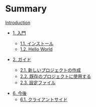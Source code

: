 # Summary

[Introduction](README.md)

* [1. 入門](getting-started/README.md)
  * [1.1. インストール](getting-started/installation.md)
  * [1.2. Hello World](getting-started/hello-world.md)
  <!-- * [1.3. なぜ poac を開発したのか](getting-started/why-poac-exists.md) -->

* [2. ガイド](guide/README.md)
  * [2.1. 新しいプロジェクトの作成](guide/creating-a-new-project.md)
  * [2.2. 既存のプロジェクトに使用する](guide/introduce-to-existing-projects.md)
  * [2.3. 設定ファイル](guide/setting-file.md)

<!-- * [3. リファレンス](reference/README.md)
  * [3.1. Specifying Dependencies](reference/specifying-dependencies.md)
  * [3.2. Build Project](reference/build-cpp-project.md)
  * [3.3. 分割コンパイル](reference/separate-compilation.md)
  * [3.4. プロジェクトをリンクする](reference/link-projects.md)

* [4. アーキテクチャ](architecture/README.md)
  * 4.2. Dependency Management
  * 4.3. About the poac.lock file
  * 4.4. Why I Built poac
  * 4.5. Why I Named poac
  * [4.6. コマンドの仕様](architecture/command-specification.md)
  * [4.7. conan との違い](architecture/differences-to-conan.md)

* [5. 貢献](contribution/README.md)
  * [5.1. パッケージ開発者として貢献する](contribution/contribute-as-publisher.md)
  * [5.2. poac に貢献する](contribution/contribute-to-poac.md) -->

* [6. 今後](roadmap/README.md)
  * [6.1. クライアントサイド](roadmap/client-side.md)
  <!--
  * [6.2. サーバーサイド](roadmap/server-side.md)
  * [6.3. アーキテクチャ](roadmap/architecture.md)
  * [6.4. インフラ](roadmap/infrastructure.md)
  * [6.5. モバイルアプリ](roadmap/application.md) -->
